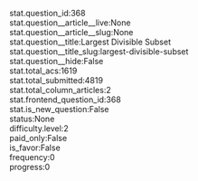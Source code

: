 stat.question_id:368  
stat.question__article__live:None  
stat.question__article__slug:None  
stat.question__title:Largest Divisible Subset  
stat.question__title_slug:largest-divisible-subset  
stat.question__hide:False  
stat.total_acs:1619  
stat.total_submitted:4819  
stat.total_column_articles:2  
stat.frontend_question_id:368  
stat.is_new_question:False  
status:None  
difficulty.level:2  
paid_only:False  
is_favor:False  
frequency:0  
progress:0  
